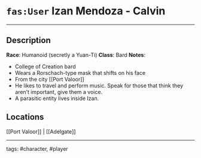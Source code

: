 # `fas:User` Izan Mendoza  - **Calvin**
---

## Description
**Race**: Humanoid (secretly a Yuan-Ti)
**Class**: Bard
**Notes**: 
- College of Creation bard
- Wears a Rorschach-type mask that shifts on his face
- From the city [[Port Valoor]]
- He likes to travel and perform music. Speak for those that think they aren’t important, give them a voice.
- A parasitic entity lives inside Izan. 

## Locations
[[Port Valoor]] | [[Adelgate]]

---
tags: #character, #player